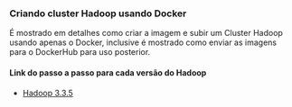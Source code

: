 ### Criando cluster Hadoop usando Docker

É mostrado em detalhes como criar a imagem e subir um Cluster Hadoop usando apenas o Docker, inclusive é mostrado como enviar as imagens para o DockerHub para uso posterior.

#### Link do passo a passo para cada versão do Hadoop

- [Hadoop 3.3.5](https://awesomeopensource.com/project/elangosundar/awesome-README-templates)